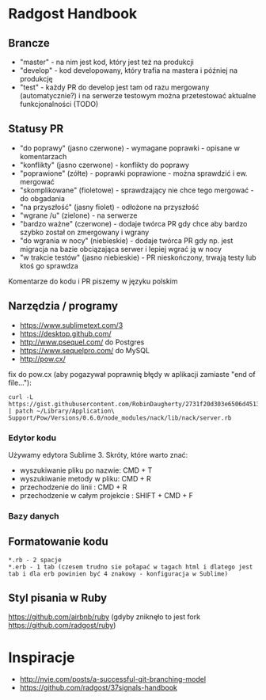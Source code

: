 # Radgost Handbook

## Brancze

* "master" - na nim jest kod, który jest też na produkcji
* "develop" - kod developowany, który trafia na mastera i później na produkcję
* "test" - każdy PR do develop jest tam od razu mergowany (automatycznie?) i na serwerze testowym można przetestować aktualne funkcjonalności (TODO)

## Statusy PR

* "do poprawy" (jasno czerwone) - wymagane poprawki - opisane w komentarzach
* "konflikty" (jasno czerwone) - konflikty do poprawy
* "poprawione" (zółte) - poprawki poprawione - można sprawdzić i ew. mergować
* "skomplikowane" (fioletowe) - sprawdzający nie chce tego mergować - do obgadania
* "na przyszłość" (jasny fiolet) - odłożone na przyszłość
* "wgrane /u" (zielone) - na serwerze
* "bardzo ważne" (czerwone) - dodaje twórca PR gdy chce aby bardzo szybko został on zmergowany i wgrany
* "do wgrania w nocy" (niebieskie) - dodaje twórca PR gdy np. jest migracja na bazie obciązająca serwer i lepiej wgrać ją w nocy
* "w trakcie testów" (jasno niebieskie) - PR nieskończony, trwają testy lub ktoś go sprawdza

Komentarze do kodu i PR piszemy w języku polskim

## Narzędzia / programy

* https://www.sublimetext.com/3
* https://desktop.github.com/
* http://www.psequel.com/ do Postgres
* https://www.sequelpro.com/ do MySQL
* http://pow.cx/

fix do pow.cx (aby pogazywał poprawnię błędy w aplikacji zamiaste "end of file..."): 
```
curl -L https://gist.githubusercontent.com/RobinDaugherty/2731f20d303e6506d451384df2189210/raw/b52e6231170b3... | patch ~/Library/Application\ Support/Pow/Versions/0.6.0/node_modules/nack/lib/nack/server.rb
```

### Edytor kodu

Używamy edytora Sublime 3. Skróty, które warto znać:
* wyszukiwanie pliku po nazwie: CMD + T
* wyszukiwanie metody w pliku: CMD + R
* przechodzenie do linii : CMD + R
* przechodzenie w całym projekcie : SHIFT + CMD + F

### Bazy danych

## Formatowanie kodu 

```
*.rb - 2 spacje
*.erb - 1 tab (czesem trudno sie połapać w tagach html i dlatego jest tab i dla erb powinien być 4 znakowy - konfiguracja w Sublime)
```

## Styl pisania w Ruby
https://github.com/airbnb/ruby (gdyby zniknęło to jest fork https://github.com/radgost/ruby)

# Inspiracje
* http://nvie.com/posts/a-successful-git-branching-model
* https://github.com/radgost/37signals-handbook
